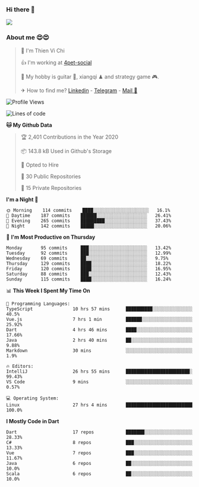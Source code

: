 ### Hi there 👋
![](https://media1.tenor.com/images/9aa4aee77151757a310fcdb4b8fd2a0a/tenor.gif?itemid=12671405)

### About me 😍😍

> 🙎 I'm Thien Vi Chi
> 
> 👍 I'm working at [4pet-social](https://github.com/4pet-social)
>
> 🥞 My hobby is guitar 🎸, xiangqi ♟ and strategy game 🎮.
> 
> ✈ How to find me? [Linkedin](https://www.linkedin.com/in/tvc12/) - [Telegram](https://t.me/yeutham212) - [Mail 📧](mailto:meomeocf98@gmail.com)
> 

<!--START_SECTION:waka-->
![Profile Views](http://img.shields.io/badge/Profile%20Views-6-blue)

![Lines of code](https://img.shields.io/badge/From%20Hello%20World%20I%27ve%20Written-712086%20lines%20of%20code-blue)

**🐱 My Github Data** 

> 🏆 2,401 Contributions in the Year 2020
 > 
> 📦 143.8 kB Used in Github's Storage 
 > 
> 💼 Opted to Hire
 > 
> 📜 30 Public Repositories 
 > 
> 🔑 15 Private Repositories  
 > 
**I'm a Night 🦉** 

```text
🌞 Morning    114 commits    ████░░░░░░░░░░░░░░░░░░░░░   16.1% 
🌆 Daytime    187 commits    ██████░░░░░░░░░░░░░░░░░░░   26.41% 
🌃 Evening    265 commits    █████████░░░░░░░░░░░░░░░░   37.43% 
🌙 Night      142 commits    █████░░░░░░░░░░░░░░░░░░░░   20.06%

```
📅 **I'm Most Productive on Thursday** 

```text
Monday       95 commits     ███░░░░░░░░░░░░░░░░░░░░░░   13.42% 
Tuesday      92 commits     ███░░░░░░░░░░░░░░░░░░░░░░   12.99% 
Wednesday    69 commits     ██░░░░░░░░░░░░░░░░░░░░░░░   9.75% 
Thursday     129 commits    ████░░░░░░░░░░░░░░░░░░░░░   18.22% 
Friday       120 commits    ████░░░░░░░░░░░░░░░░░░░░░   16.95% 
Saturday     88 commits     ███░░░░░░░░░░░░░░░░░░░░░░   12.43% 
Sunday       115 commits    ████░░░░░░░░░░░░░░░░░░░░░   16.24%

```


📊 **This Week I Spent My Time On** 

```text
💬 Programming Languages: 
TypeScript               10 hrs 57 mins      ██████████░░░░░░░░░░░░░░░   40.5% 
Vue.js                   7 hrs 1 min         ██████░░░░░░░░░░░░░░░░░░░   25.92% 
Dart                     4 hrs 46 mins       ████░░░░░░░░░░░░░░░░░░░░░   17.66% 
Java                     2 hrs 40 mins       ██░░░░░░░░░░░░░░░░░░░░░░░   9.88% 
Markdown                 30 mins             ░░░░░░░░░░░░░░░░░░░░░░░░░   1.9%

🔥 Editors: 
IntelliJ                 26 hrs 55 mins      ████████████████████████░   99.43% 
VS Code                  9 mins              ░░░░░░░░░░░░░░░░░░░░░░░░░   0.57%

💻 Operating System: 
Linux                    27 hrs 4 mins       █████████████████████████   100.0%

```

**I Mostly Code in Dart** 

```text
Dart                     17 repos            ███████░░░░░░░░░░░░░░░░░░   28.33% 
C#                       8 repos             ███░░░░░░░░░░░░░░░░░░░░░░   13.33% 
Vue                      7 repos             ███░░░░░░░░░░░░░░░░░░░░░░   11.67% 
Java                     6 repos             ██░░░░░░░░░░░░░░░░░░░░░░░   10.0% 
Scala                    6 repos             ██░░░░░░░░░░░░░░░░░░░░░░░   10.0%

```



<!--END_SECTION:waka-->